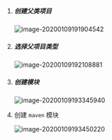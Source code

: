 1. ##### 创建父类项目

    ![image-20200109191904542](C:\Users\EDZ\iCloudDrive\文档\springBoot\image-20200109191738943.png)

2. ##### 选择父项目类型

    ![image-20200109192108881](C:\Users\EDZ\iCloudDrive\文档\springBoot\image-20200109192108881.png)

3. ##### 创建模块

    ![image-20200109193345940](C:\Users\EDZ\iCloudDrive\文档\springBoot\image-20200109193345940.png)

4. 创建 `maven` 模块

    ![image-20200109193450220](C:\Users\EDZ\iCloudDrive\文档\springBoot\image-20200109193450220.png)

